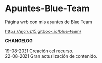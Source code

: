 # Apuntes-Blue-Team
Página web con mis apuntes de Blue Team

https://ajcruz15.gitbook.io/blue-team/

**CHANGELOG**
<br>
<br>
19-08-2021 Creación del recurso.
<br>
22-08-2021 Gran actualización de contenido.
